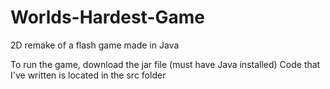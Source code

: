 # Worlds-Hardest-Game
2D remake of a flash game made in Java

To run the game, download the jar file (must have Java installed)
Code that I've written is located in the src folder
